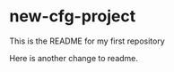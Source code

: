 # new-cfg-project

  This is the README for my first repository




Here is another change to readme.

